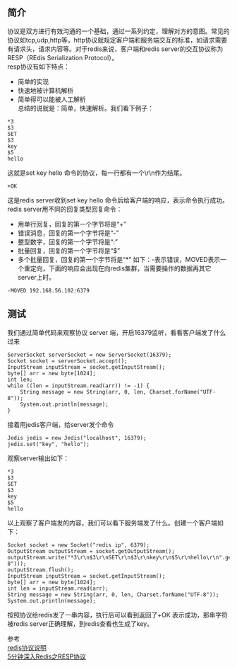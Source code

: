 ## 简介  
协议是双方进行有效沟通的一个基础，通过一系列约定，理解对方的意图。常见的协议如tcp,udp,http等，http协议就规定客户端和服务端交互的标准，如请求需要有请求头，请求内容等。对于redis来说，客户端和redis server的交互协议称为RESP（REdis Serialization Protocol）。   
resp协议有如下特点：
- 简单的实现
- 快速地被计算机解析
- 简单得可以能被人工解析  
总结的说就是：简单，快速解析。我们看下例子：  
```
*3
$3
SET
$3
key
$5
hello
```
这就是set key hello 命令的协议，每一行都有一个\r\n作为结尾。
```
+OK
```
这是redis server收到set key hello 命令后给客户端的响应，表示命令执行成功。redis server用不同的回复类型回复命令：
- 用单行回复，回复的第一个字节将是“+”
- 错误消息，回复的第一个字节将是“-”
- 整型数字，回复的第一个字节将是“:”
- 批量回复，回复的第一个字节将是“$”
- 多个批量回复，回复的第一个字节将是“*”
如下：-表示错误，MOVED表示一个重定向，下面的响应会出现在向redis集群，当需要操作的数据再其它server上时。
```
-MOVED 192.168.56.102:6379 
```

## 测试  
我们通过简单代码来观察协议
server 端，开启16379监听，看看客户端发了什么过来
```
ServerSocket serverSocket = new ServerSocket(16379);
Socket socket = serverSocket.accept();
InputStream inputStream = socket.getInputStream();
byte[] arr = new byte[1024];
int len;
while ((len = inputStream.read(arr)) != -1) {
	String message = new String(arr, 0, len, Charset.forName("UTF-8"));
	System.out.println(message);
}
```
接着用jedis客户端，给server发个命令
```
Jedis jedis = new Jedis("localhost", 16379);
jedis.set("key", "hello");
```
观察server输出如下：
```
*3
$3
SET
$3
key
$5
hello
```

以上观察了客户端发的内容，我们可以看下服务端发了什么。创建一个客户端如下：
```
Socket socket = new Socket("redis ip", 6379);
OutputStream outputStream = socket.getOutputStream();
outputStream.write("*3\r\n$3\r\nSET\r\n$3\r\nkey\r\n$5\r\nhello\r\n".getBytes(Charset.forName("UTF-8")));
outputStream.flush();
InputStream inputStream = socket.getInputStream();
byte[] arr = new byte[1024];
int len = inputStream.read(arr);
String message = new String(arr, 0, len, Charset.forName("UTF-8"));
System.out.println(message);
```
按照协议给redis发了一串内容，执行后可以看到返回了+OK 表示成功，那串字符被redis server正确理解，到redis查看也生成了key。  

参考  
[redis协议说明](http://www.redis.cn/topics/protocol.html)  
[5分钟深入Redis之RESP协议](https://mp.weixin.qq.com/s?__biz=MzUzOTY4NjQyMQ==&mid=2247483707&idx=1&sn=c9249dd7cd6de2861eecc72206bc79a2&chksm=fac5e241cdb26b57f860ead9eb062f728293c2e32766ea9d6c35259e99a852a654ac4a485fc5&mpshare=1&srcid=0611H54eXLatfhA5m44w2UcG&sharer_sharetime=1591837790073&sharer_shareid=548db259b62bf54e9bd9577cfeb9791e&from=singlemessage&scene=1&subscene=10000&clicktime=1591863559&enterid=1591863559&ascene=1&devicetype=android-29&version=27000f3b&nettype=WIFI&abtest_cookie=AAACAA%3D%3D&lang=zh_CN&exportkey=A%2B860LL6b56SMjSGFdfuN1s%3D&pass_ticket=HqDnASAW4PlYP8QIDTkQtjoFHdiFkRZH0wCL6mQCK84aEDF77vokau6U2Bpgso%2Fr&wx_header=1)  